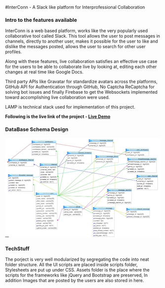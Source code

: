 #InterConn - A Slack like platform for Interprofessional Collaboration

### Intro to the features available 

InterConn is a web based platform, works like the very popularly used collaborative tool called Slack. This tool allows the user to post messages in channels, directly to another user, makes it possible for the user to like and dislike the messages posted, allows the user to search for other user profiles. 

Along with these features, live collaboration satisfies an effective use case for the users to be able to collaborate live by looking at, editing each other changes at real time like Google Docs. 

Third party APIs like Gravatar for standardize avatars across the platforms, GitHub API for Authentication through GitHub, No Captcha ReCaptcha for solving bot issues and finally Firebase to get the Websockets implemented toward accomplishing live collaboration were used. 

LAMP is technical stack used for implementation of this project.

**Following is the live link of the project - [Live Demo](http://qav2.cs.odu.edu/rohila/WebProgramming-CS518/index.php)**

### DataBase Schema Design
![DB Schema Design](FinalDBDesign.JPG)

### TechStuff
The porject is very well modularized by segregating the code into neat folder structure. All the UI scripts are placed inside scripts folder, Stylesheets are put up under CSS.
Assets folder is the place where the scripts for the frameworks like jQuery and Bootstrap are preserved, In addition Images that are posted by the users are also stored in here.



